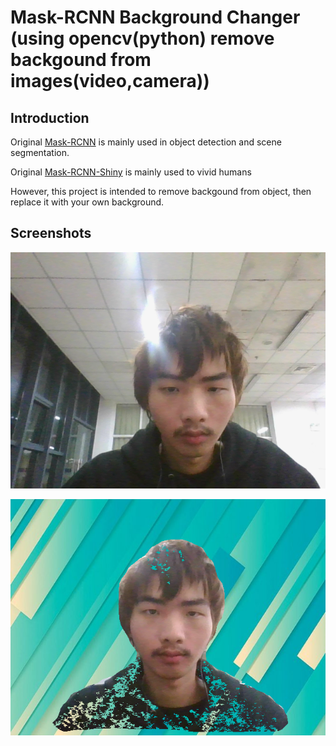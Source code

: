 # Mask-RCNN Background Changer (using opencv(python) remove backgound from images(video,camera))

## Introduction

Original [Mask-RCNN](https://github.com/matterport/Mask_RCNN) is mainly used in object detection and scene segmentation. 

Original [Mask-RCNN-Shiny](https://github.com/huuuuusy/Mask-RCNN-Shiny) is mainly used to vivid humans

However, this project is intended to remove backgound from object, then replace it with your own background.

## Screenshots
![before](screenshot/before.png)

![after](screenshot/after.png)
